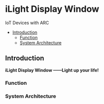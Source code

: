 # iLight Display Window
IoT Devices with ARC
* [Introduction](#introduction)
	* [Function](#function)
	* [System Architecture](#system-architecture)
 ## Introduction
**iLight Display Window ——Light up your life!**

### Function

### System Architecture
